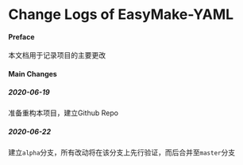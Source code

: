# Change Logs of EasyMake-YAML

#### Preface
本文档用于记录项目的主要更改

#### Main Changes

##### 2020-06-19
准备重构本项目，建立Github Repo

##### 2020-06-22
建立`alpha`分支，所有改动将在该分支上先行验证，而后合并至`master`分支

